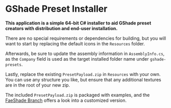 # GShade Preset Installer
**This application is a simple 64-bit C# installer to aid GShade preset creators with distribution and end-user installation.**

There are no special requirements or dependencies for building, but you will want to start by replacing the default icons in the `Resources` folder.

Afterwards, be sure to update the assembly information in `AssemblyInfo.cs`, as the `Company` field is used as the target installed folder name under `gshade-presets`.

Lastly, replace the existing `PresetPayload.zip` in `Resources` with your own. You can use any structure you like, but ensure that any additional textures are in the root of your new zip.

The included `PresetPayload.zip` is packaged with examples, and the [FaeShade Branch](https://github.com/Mortalitas/GShade-Preset-Installer/tree/FaeShade) offers a look into a customized version.
